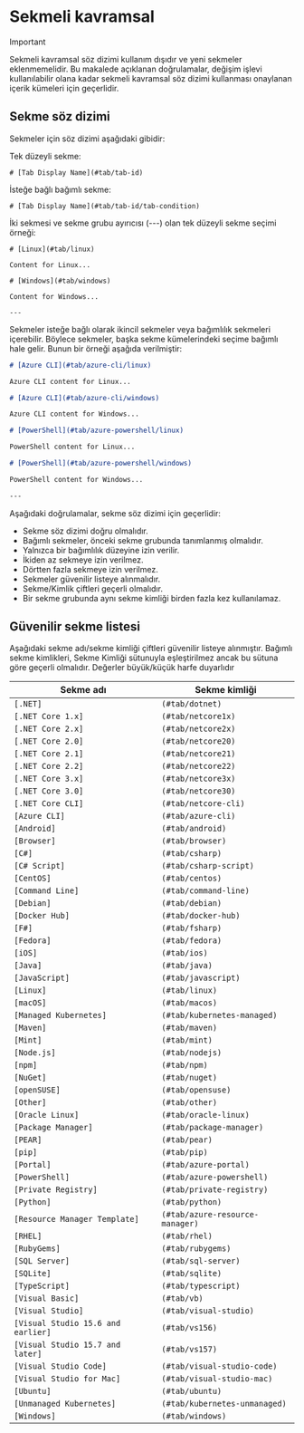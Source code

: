 # <a name="tabbed-conceptual"></a>Sekmeli kavramsal

> [!IMPORTANT]
> Sekmeli kavramsal söz dizimi kullanım dışıdır ve yeni sekmeler eklenmemelidir. Bu makalede açıklanan doğrulamalar, değişim işlevi kullanılabilir olana kadar sekmeli kavramsal söz dizimi kullanması onaylanan içerik kümeleri için geçerlidir.

## <a name="tab-syntax"></a>Sekme söz dizimi

Sekmeler için söz dizimi aşağıdaki gibidir:

Tek düzeyli sekme:

`# [Tab Display Name](#tab/tab-id)`

İsteğe bağlı bağımlı sekme:

`# [Tab Display Name](#tab/tab-id/tab-condition)`

İki sekmesi ve sekme grubu ayırıcısı (---) olan tek düzeyli sekme seçimi örneği:

```
# [Linux](#tab/linux)

Content for Linux...

# [Windows](#tab/windows)

Content for Windows...

---
```

Sekmeler isteğe bağlı olarak ikincil sekmeler veya bağımlılık sekmeleri içerebilir. Böylece sekmeler, başka sekme kümelerindeki seçime bağımlı hale gelir. Bunun bir örneği aşağıda verilmiştir:

```markdown
# [Azure CLI](#tab/azure-cli/linux)

Azure CLI content for Linux...

# [Azure CLI](#tab/azure-cli/windows)

Azure CLI content for Windows...

# [PowerShell](#tab/azure-powershell/linux)

PowerShell content for Linux...

# [PowerShell](#tab/azure-powershell/windows)

PowerShell content for Windows...

---
```

Aşağıdaki doğrulamalar, sekme söz dizimi için geçerlidir:

- Sekme söz dizimi doğru olmalıdır.
- Bağımlı sekmeler, önceki sekme grubunda tanımlanmış olmalıdır.
- Yalnızca bir bağımlılık düzeyine izin verilir.
- İkiden az sekmeye izin verilmez.
- Dörtten fazla sekmeye izin verilmez.
- Sekmeler güvenilir listeye alınmalıdır.
- Sekme/Kimlik çiftleri geçerli olmalıdır.
- Bir sekme grubunda aynı sekme kimliği birden fazla kez kullanılamaz.

## <a name="tab-whitelist"></a>Güvenilir sekme listesi

Aşağıdaki sekme adı/sekme kimliği çiftleri güvenilir listeye alınmıştır. Bağımlı sekme kimlikleri, Sekme Kimliği sütunuyla eşleştirilmez ancak bu sütuna göre geçerli olmalıdır. Değerler büyük/küçük harfe duyarlıdır

|Sekme adı              |Sekme kimliği            |
|----------------------|------------------|
|`[.NET]`              |`(#tab/dotnet)`   |
|`[.NET Core 1.x]`     |`(#tab/netcore1x)`|
|`[.NET Core 2.x]`     |`(#tab/netcore2x)`|
|`[.NET Core 2.0]`     |`(#tab/netcore20)`|
|`[.NET Core 2.1]`     |`(#tab/netcore21)`|
|`[.NET Core 2.2]`     |`(#tab/netcore22)`|
|`[.NET Core 3.x]`     |`(#tab/netcore3x)`|
|`[.NET Core 3.0]`     |`(#tab/netcore30)`|
|`[.NET Core CLI]`     |`(#tab/netcore-cli)`|
|`[Azure CLI]`         |`(#tab/azure-cli)`|
|`[Android]`           |`(#tab/android)`  |
|`[Browser]`           |`(#tab/browser)`  |
|`[C#]`                |`(#tab/csharp)`   |
|`[C# Script]`         |`(#tab/csharp-script)`|
|`[CentOS]`            |`(#tab/centos)`|
|`[Command Line]`      |`(#tab/command-line)`|
|`[Debian]`            |`(#tab/debian)`|
|`[Docker Hub]`        |`(#tab/docker-hub)`|
|`[F#]`                |`(#tab/fsharp)`|
|`[Fedora]`            |`(#tab/fedora)`|
|`[iOS]`               |`(#tab/ios)`      |
|`[Java]`              |`(#tab/java)`|
|`[JavaScript]`        |`(#tab/javascript)`|
|`[Linux]`             |`(#tab/linux)`    |
|`[macOS]`             |`(#tab/macos)`    |
|`[Managed Kubernetes]`|`(#tab/kubernetes-managed)`|
|`[Maven]`             |`(#tab/maven)`|
|`[Mint]`              |`(#tab/mint)`|
|`[Node.js]`           |`(#tab/nodejs)`|
|`[npm]`               |`(#tab/npm)` |
|`[NuGet]`             |`(#tab/nuget)`|
|`[openSUSE]`          |`(#tab/opensuse)`|
|`[Other]`             |`(#tab/other)` |
|`[Oracle Linux]`      |`(#tab/oracle-linux)`|
|`[Package Manager]`   |`(#tab/package-manager)` |
|`[PEAR]`              |`(#tab/pear)`|
|`[pip]`               |`(#tab/pip)`|
|`[Portal]`            |`(#tab/azure-portal)`    |
|`[PowerShell]`        |`(#tab/azure-powershell)`|
|`[Private Registry]`  |`(#tab/private-registry)`|
|`[Python]`            |`(#tab/python)`|
|`[Resource Manager Template]`|`(#tab/azure-resource-manager)`|
|`[RHEL]`              |`(#tab/rhel)`|
|`[RubyGems]`          |`(#tab/rubygems)`|
|`[SQL Server]`        |`(#tab/sql-server)`|
|`[SQLite]`            |`(#tab/sqlite)`|
|`[TypeScript]`        |`(#tab/typescript)`|
|`[Visual Basic]`      |`(#tab/vb)` |
|`[Visual Studio]`     |`(#tab/visual-studio)`|
|`[Visual Studio 15.6 and earlier]`|`(#tab/vs156)`|
|`[Visual Studio 15.7 and later]`  |`(#tab/vs157)`|
|`[Visual Studio Code]`            |`(#tab/visual-studio-code)`|
|`[Visual Studio for Mac]`         |`(#tab/visual-studio-mac)`|
|`[Ubuntu]`                        |`(#tab/ubuntu)`|
|`[Unmanaged Kubernetes]`          |`(#tab/kubernetes-unmanaged)`|
|`[Windows]`   |`(#tab/windows)`   |